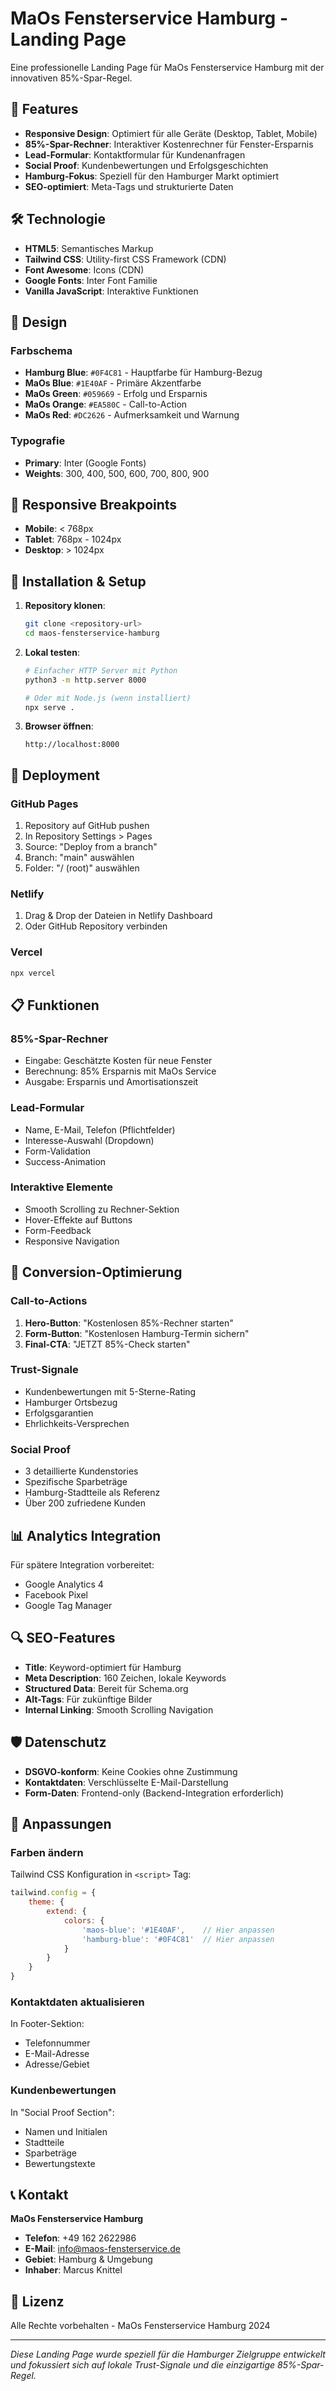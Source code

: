 # MaOs Fensterservice Hamburg - Landing Page

Eine professionelle Landing Page für MaOs Fensterservice Hamburg mit der innovativen 85%-Spar-Regel.

## 🌟 Features

- **Responsive Design**: Optimiert für alle Geräte (Desktop, Tablet, Mobile)
- **85%-Spar-Rechner**: Interaktiver Kostenrechner für Fenster-Ersparnis
- **Lead-Formular**: Kontaktformular für Kundenanfragen
- **Social Proof**: Kundenbewertungen und Erfolgsgeschichten
- **Hamburg-Fokus**: Speziell für den Hamburger Markt optimiert
- **SEO-optimiert**: Meta-Tags und strukturierte Daten

## 🛠️ Technologie

- **HTML5**: Semantisches Markup
- **Tailwind CSS**: Utility-first CSS Framework (CDN)
- **Font Awesome**: Icons (CDN)
- **Google Fonts**: Inter Font Familie
- **Vanilla JavaScript**: Interaktive Funktionen

## 🎨 Design

### Farbschema
- **Hamburg Blue**: `#0F4C81` - Hauptfarbe für Hamburg-Bezug
- **MaOs Blue**: `#1E40AF` - Primäre Akzentfarbe
- **MaOs Green**: `#059669` - Erfolg und Ersparnis
- **MaOs Orange**: `#EA580C` - Call-to-Action
- **MaOs Red**: `#DC2626` - Aufmerksamkeit und Warnung

### Typografie
- **Primary**: Inter (Google Fonts)
- **Weights**: 300, 400, 500, 600, 700, 800, 900

## 📱 Responsive Breakpoints

- **Mobile**: < 768px
- **Tablet**: 768px - 1024px
- **Desktop**: > 1024px

## 🔧 Installation & Setup

1. **Repository klonen**:
   ```bash
   git clone <repository-url>
   cd maos-fensterservice-hamburg
   ```

2. **Lokal testen**:
   ```bash
   # Einfacher HTTP Server mit Python
   python3 -m http.server 8000
   
   # Oder mit Node.js (wenn installiert)
   npx serve .
   ```

3. **Browser öffnen**:
   ```
   http://localhost:8000
   ```

## 🚀 Deployment

### GitHub Pages
1. Repository auf GitHub pushen
2. In Repository Settings > Pages
3. Source: "Deploy from a branch"
4. Branch: "main" auswählen
5. Folder: "/ (root)" auswählen

### Netlify
1. Drag & Drop der Dateien in Netlify Dashboard
2. Oder GitHub Repository verbinden

### Vercel
```bash
npx vercel
```

## 📋 Funktionen

### 85%-Spar-Rechner
- Eingabe: Geschätzte Kosten für neue Fenster
- Berechnung: 85% Ersparnis mit MaOs Service
- Ausgabe: Ersparnis und Amortisationszeit

### Lead-Formular
- Name, E-Mail, Telefon (Pflichtfelder)
- Interesse-Auswahl (Dropdown)
- Form-Validation
- Success-Animation

### Interaktive Elemente
- Smooth Scrolling zu Rechner-Sektion
- Hover-Effekte auf Buttons
- Form-Feedback
- Responsive Navigation

## 🎯 Conversion-Optimierung

### Call-to-Actions
1. **Hero-Button**: "Kostenlosen 85%-Rechner starten"
2. **Form-Button**: "Kostenlosen Hamburg-Termin sichern"
3. **Final-CTA**: "JETZT 85%-Check starten"

### Trust-Signale
- Kundenbewertungen mit 5-Sterne-Rating
- Hamburger Ortsbezug
- Erfolgsgarantien
- Ehrlichkeits-Versprechen

### Social Proof
- 3 detaillierte Kundenstories
- Spezifische Sparbeträge
- Hamburg-Stadtteile als Referenz
- Über 200 zufriedene Kunden

## 📊 Analytics Integration

Für spätere Integration vorbereitet:
- Google Analytics 4
- Facebook Pixel
- Google Tag Manager

## 🔍 SEO-Features

- **Title**: Keyword-optimiert für Hamburg
- **Meta Description**: 160 Zeichen, lokale Keywords
- **Structured Data**: Bereit für Schema.org
- **Alt-Tags**: Für zukünftige Bilder
- **Internal Linking**: Smooth Scrolling Navigation

## 🛡️ Datenschutz

- **DSGVO-konform**: Keine Cookies ohne Zustimmung
- **Kontaktdaten**: Verschlüsselte E-Mail-Darstellung
- **Form-Daten**: Frontend-only (Backend-Integration erforderlich)

## 🔧 Anpassungen

### Farben ändern
Tailwind CSS Konfiguration in `<script>` Tag:
```javascript
tailwind.config = {
    theme: {
        extend: {
            colors: {
                'maos-blue': '#1E40AF',    // Hier anpassen
                'hamburg-blue': '#0F4C81'  // Hier anpassen
            }
        }
    }
}
```

### Kontaktdaten aktualisieren
In Footer-Sektion:
- Telefonnummer
- E-Mail-Adresse
- Adresse/Gebiet

### Kundenbewertungen
In "Social Proof Section":
- Namen und Initialen
- Stadtteile
- Sparbeträge
- Bewertungstexte

## 📞 Kontakt

**MaOs Fensterservice Hamburg**
- **Telefon**: +49 162 2622986
- **E-Mail**: info@maos-fensterservice.de
- **Gebiet**: Hamburg & Umgebung
- **Inhaber**: Marcus Knittel

## 📝 Lizenz

Alle Rechte vorbehalten - MaOs Fensterservice Hamburg 2024

---

*Diese Landing Page wurde speziell für die Hamburger Zielgruppe entwickelt und fokussiert sich auf lokale Trust-Signale und die einzigartige 85%-Spar-Regel.*